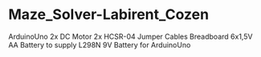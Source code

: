 # Maze_Solver-Labirent_Cozen
ArduinoUno
2x DC Motor
2x HCSR-04
Jumper Cables
Breadboard
6x1,5V AA Battery to supply L298N 
9V Battery for ArduinoUno
